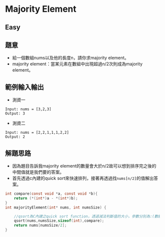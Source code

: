 # Majority Element
## Easy
## 題意
* 給一個數組nums以及他的長度n，請你求majority element。
* majority element：當某元素在數組中出現超過n/2次則成為majority element。
## 範例輸入輸出
* 測資一
```
Input: nums = [3,2,3]
Output: 3
```
* 測資二
```
Input: nums = [2,2,1,1,1,2,2]
Output: 2

```
## 解題思路
* 因為題目告訴我majority element的數量會大於n/2故可以想到排序完之後的中間值就是我們要的答案。
* 首先透過c內建的quick sort來快速排列，接著再透過找`nums[n/2]`的值解出答案。
```c
int compare(const void *a, const void *b){
    return (*(int*)a - *(int*)b);
}
int majorityElement(int* nums, int numsSize) {

    //qsort為C內建之quick sort function，透過減法判斷值的大小，參數分別為:(數組, 數組大小, 判斷函式的大小, 自己寫的函式)
    qsort(nums,numsSize,sizeof(int),compare); 
    return nums[numsSize/2];
}
```